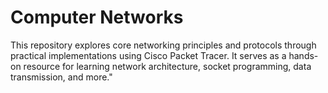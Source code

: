 # Computer Networks
This repository explores core networking principles and protocols through practical implementations using Cisco Packet Tracer. It serves as a hands-on resource for learning network architecture, socket programming, data transmission, and more."
